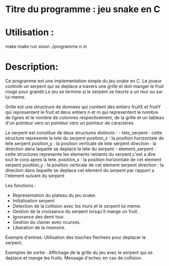 # Titre du programme : jeu snake en C

# Utilisation : 
make
make run
sinon ./programme n m 

# Description:

Ce programme est une implementation simple du jeu snake en C. Le joueur controle un serpent qui se deplace a travers une grille et doit manger le fruit rouge pour grandir.Le jeu se termine si le serpent se heurte a un mur ou sur lui meme. 

Grille est une structrure de donnees qui contient des entiers fruitX et fruitY qui representent le fruit et deux entiers n et m qui representent le nombre de lignes et le nombre de colonnes respectivement, de la grille et un tableau d'un pointeur vers un pointeur vers un pointeur de caracteres.

Le serpent est constitue de deux structures distincts : 
	- tete_serpent : cette structure represente la tete du serpent 
		position_x : la position horizontale de tete serpent
		position_y : la position verticale de tete serpent
		direction  : la direction dans laquelle se deplace la tete du serpent
	- element_serpent : cette structures represente les elements restants du serpent,c'est a dire tout le corp apres la tete.
		 position_x : la position horizontale de cet element serpent
		 position_y : la position verticale de cet element serpent
		 direction  : la direction dans laquelle se deplace cet element du serpent par rapport a l'element suivant du serpent


 
Les fonctions :

- Representation du plateau du jeu snake.
- Initialisation serpent
- Detection de la collision avec les murs et le serpent lui meme.
- Gestion de la croissance du serpent lorsqu'il mange un fruit.
- Ignorance des demi tour.
- Gestion du clavier avec ncurses.
- Liberation de la memoire.

Exemple d'entree:
 Utilisation des touches flechees pour deplacer le serpent.
 
Exemples de sortie :
 Affichage de la grille du jeu avec le serpent qui se deplace et mange les fruits.
 Message d'echec en cas de collision.


